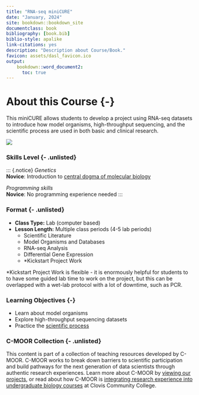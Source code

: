 ```yaml
---
title: "RNA-seq miniCURE"
date: "January, 2024"
site: bookdown::bookdown_site
documentclass: book
bibliography: [book.bib]
biblio-style: apalike
link-citations: yes
description: "Description about Course/Book."
favicon: assets/dasl_favicon.ico
output:
    bookdown::word_document2:
      toc: true
---
```


# About this Course {-}

This miniCURE allows students to develop a project using RNA-seq datasets to introduce how model organisms, high-throughput sequencing, and the scientific process are used in both basic and clinical research.

![](index_files/figure-docx//1rWH7VTcPV1juH0E9NI-X6evMIKzgn1MQKlf_CRzT73w_g1f734f625ef_0_30.png)

### Skills Level {- .unlisted}

::: {.notice}
_Genetics_  
**Novice**: Introduction to [central dogma of molecular biology](https://openstax.org/books/biology-2e/pages/15-1-the-genetic-code)

_Programming skills_  
**Novice**: No programming experience needed
:::

### Format {- .unlisted}

- **Class Type:** Lab (computer based)
- **Lesson Length:** Multiple class periods (4-5 lab periods)
    - Scientific Literature
    - Model Organisms and Databases
    - RNA-seq Analysis
    - Differential Gene Expression
    - *Kickstart Project Work

*Kickstart Project Work is flexible - it is enormously helpful for students to to have some guided lab time to work on the project, but this can be overlapped with a wet-lab protocol with a lot of downtime, such as PCR.
    
    
### Learning Objectives {-}

- Learn about model organisms
- Explore high-throughput sequencing datasets
- Practice the [scientific process](https://undsci.berkeley.edu/understanding-science-101/how-science-works/)

### C-MOOR Collection {- .unlisted}


This content is part of a collection of teaching resources developed by C-MOOR.  C-MOOR works to break down barriers to scientific participation and build pathways for the next generation of data scientists through authentic research experiences.  Learn more about C-MOOR by [viewing our projects](https://github.com/c-moor), or read about how C-MOOR is [integrating research experience into undergraduate biology courses](https://www.cloviscollege.edu/alumni-and-community/c-moor/c-moor.html) at Clovis Community College.
